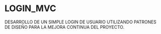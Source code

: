 # LOGIN_MVC
DESARROLLO DE UN SIMPLE LOGIN DE USUARIO UTILIZANDO PATRONES DE DISEÑO
PARA LA MEJORA CONTINUA DEL PROYECTO.

